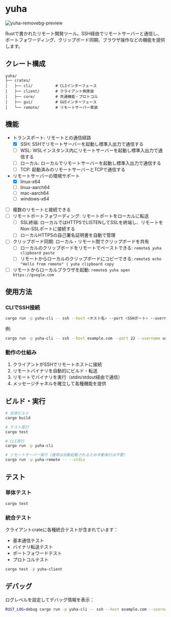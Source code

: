 # yuha
![yuha-removebg-preview](https://github.com/user-attachments/assets/eac30298-b8f3-4d6a-bf8c-a5a46e2ce5dd)

Rustで書かれたリモート開発ツール。SSH経由でリモートサーバーと通信し、ポートフォワーディング、クリップボード同期、ブラウザ操作などの機能を提供します。

## クレート構成

```
yuha/
├── crates/
│   ├── cli/          # CLIインターフェース
│   ├── client/       # クライアント側実装
│   ├── core/         # 共通機能・プロトコル
│   ├── gui/          # GUIインターフェース  
│   └── remote/       # リモートサーバー実装
```

## 機能

- トランスポート: リモートとの通信経路
  - [x] SSH: SSHでリモートサーバーを起動し標準入出力で通信する
  - [ ] WSL: WSLインスタンス内にリモートサーバーを起動し標準入出力で通信する
  - [ ] ローカル: ローカルでリモートサーバーを起動し標準入出力で通信する
  - [ ] TCP: 起動済みのリモートサーバーとTCPで通信する
- リモートサーバーの環境サポート
  - [x] linux-x64
  - [ ] linux-aarch64
  - [ ] mac-aarch64
  - [ ] windows-x64
- [ ] 複数のリモートと接続できる
- [ ] リモートポートフォワーディング: リモートポートをローカルに転送
  - [ ] SSL終端: ローカルではHTTPSでLISTENしてSSLを終端し、リモートをNon-SSLポートに接続する
  - [ ] ローカルHTTPSの自己署名証明書を自動で管理
- [ ] クリップボード同期: ローカル・リモート間でクリップボードを共有
  - [ ] ローカルのクリップボードをリモートでペーストできる: `remote$ yuha clipboard paste`
  - [ ] リモートからローカルのクリップボードにコピーできる: `remote$ echo "Hello from remote" | yuha clipboard copy`
- [ ] リモートからローカルブラウザを起動: `remote$ yuha open https://google.com`

## 使用方法

### CLIでSSH接続

```bash
cargo run -p yuha-cli -- ssh --host <ホスト名> --port <SSHポート> --username <ユーザー名> [--password <パスワード>] [--key-path <秘密鍵のパス>]
```

例:
```bash
cargo run -p yuha-cli -- ssh --host example.com --port 22 --username user --key-path ~/.ssh/id_rsa
```

### 動作の仕組み

1. クライアントがSSHでリモートホストに接続
2. リモートバイナリを自動的にビルド・転送
3. リモートでバイナリを実行（stdin/stdout経由で通信）
4. メッセージチャネルを確立して各種機能を提供

## ビルド・実行

```bash
# 全体ビルド
cargo build

# テスト実行
cargo test

# CLI実行
cargo run -p yuha-cli

# リモートサーバー実行（通常は自動起動されるため手動実行は不要）
cargo run -p yuha-remote -- --stdio
```

## テスト

### 単体テスト
```bash
cargo test
```

### 統合テスト
クライアントcrateに各種統合テストが含まれています：
- 基本通信テスト
- バイナリ転送テスト
- ポートフォワードテスト
- プロトコルテスト

```bash
cargo test -p yuha-client
```

## デバッグ

ログレベルを設定してデバッグ情報を表示：

```bash
RUST_LOG=debug cargo run -p yuha-cli -- ssh --host example.com --username user
```
